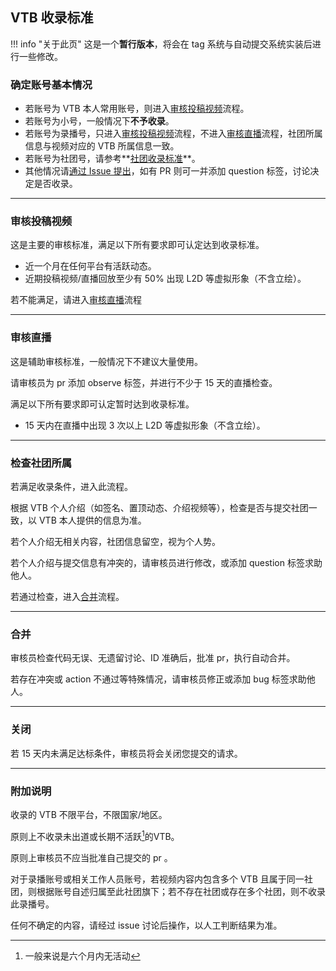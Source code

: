 ## VTB 收录标准

!!! info "关于此页"
    这是一个**暂行版本**，将会在 tag 系统与自动提交系统实装后进行一些修改。

### 确定账号基本情况

- 若账号为 VTB 本人常用账号，则进入[审核投稿视频](#_2)流程。
- 若账号为小号，一般情况下**不予收录**。
- 若账号为录播号，只进入[审核投稿视频](#_2)流程，不进入[审核直播](#_3)流程，社团所属信息与视频对应的 VTB 所属信息一致。
- 若账号为社团号，请参考**[社团收录标准](./add-group.md)**。
- 其他情况请<a href="https://github.com/dd-center/vdb/issues/new" target="_blank">通过 Issue 提出</a>，如有 PR 则可一并添加 question 标签，讨论决定是否收录。

---

### 审核投稿视频

这是主要的审核标准，满足以下所有要求即可认定达到收录标准。

- 近一个月在任何平台有活跃动态。
- 近期投稿视频/直播回放至少有 50% 出现 L2D 等虚拟形象（不含立绘）。

若不能满足，请进入[审核直播](#_3)流程

---

### 审核直播

这是辅助审核标准，一般情况下不建议大量使用。

请审核员为 pr 添加 observe 标签，并进行不少于 15 天的直播检查。

满足以下所有要求即可认定暂时达到收录标准。

- 15 天内在直播中出现 3 次以上 L2D 等虚拟形象（不含立绘）。

---

### 检查社团所属

若满足收录条件，进入此流程。

根据 VTB 个人介绍（如签名、置顶动态、介绍视频等），检查是否与提交社团一致，以 VTB 本人提供的信息为准。

若个人介绍无相关内容，社团信息留空，视为个人势。

若个人介绍与提交信息有冲突的，请审核员进行修改，或添加 question 标签求助他人。

若通过检查，进入[合并](#_5)流程。

---

### 合并

审核员检查代码无误、无遗留讨论、ID 准确后，批准 pr，执行自动合并。

若存在冲突或 action 不通过等特殊情况，请审核员修正或添加 bug 标签求助他人。

---

### 关闭

若 15 天内未满足达标条件，审核员将会关闭您提交的请求。

---

### 附加说明

收录的 VTB 不限平台，不限国家/地区。

原则上不收录未出道或长期不活跃[^1]的VTB。
[^1]: 一般来说是六个月内无活动

原则上审核员不应当批准自己提交的 pr 。

对于录播账号或相关工作人员账号，若视频内容内包含多个 VTB 且属于同一社团，则根据账号自述归属至此社团旗下；若不存在社团或存在多个社团，则不收录此录播号。

任何不确定的内容，请经过 issue 讨论后操作，以人工判断结果为准。
